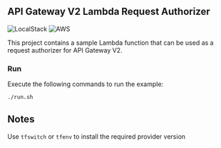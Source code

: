 ## API Gateway V2 Lambda Request Authorizer

![LocalStack](https://img.shields.io/static/v1?label=Works&message=@LocalStack&color=purple)
![AWS](https://img.shields.io/static/v1?label=Works&message=@AWS&color=orange)

This project contains a sample Lambda function that can be used as a request authorizer for API Gateway V2.

### Run

Execute the following commands to run the example:

```bash
./run.sh
```


## Notes

Use `tfswitch` or `tfenv` to install the required provider version


